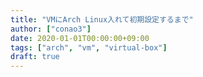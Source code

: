 ```yaml
---
title: "VMにArch Linux入れて初期設定するまで"
author: ["conao3"]
date: 2020-01-01T00:00:00+09:00
tags: ["arch", "vm", "virtual-box"]
draft: true
---
```

